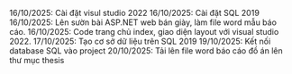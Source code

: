 16/10/2025: Cài đặt visul studio 2022
16/10/2025: Cài đặt SQL 2019
16/10/2025: Lên sườn bài ASP.NET web bán giày, làm file word mẫu báo cáo.
16/10/2025: Code trang chủ index, giao diện layout với visual studio 2022.
17/10/2025: Tạo cơ sở dữ liệu trên SQL 2019
19/10/2025: Kết nối database SQL vào project 
20/10/2025: Tải lên file word báo cáo đồ án lên thư mục thesis
